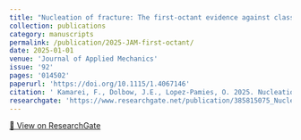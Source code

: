 ```yaml
---
title: "Nucleation of fracture: The first-octant evidence against classical variational phase-field models"
collection: publications
category: manuscripts
permalink: /publication/2025-JAM-first-octant/
date: 2025-01-01
venue: 'Journal of Applied Mechanics'
issue: '92'
pages: '014502'
paperurl: 'https://doi.org/10.1115/1.4067146'
citation: ' Kamarei, F., Dolbow, J.E., Lopez-Pamies, O. 2025. Nucleation of fracture: The first-octant evidence against classical variational phase-field models. Journal of Applied Mechanics 92, 014502.'
researchgate: 'https://www.researchgate.net/publication/385815075_Nucleation_of_fracture_The_first-octant_evidence_against_classical_variational_phase-field_models'
---
```

[🔗 View on ResearchGate](https://www.researchgate.net/publication/385815075_Nucleation_of_fracture_The_first-octant_evidence_against_classical_variational_phase-field_models)
